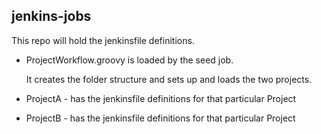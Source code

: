 jenkins-jobs
------------


This repo will hold the jenkinsfile definitions.

* ProjectWorkflow.groovy is loaded by the seed job.

  It creates the folder structure and sets up and loads the two projects.

* ProjectA - has the jenkinsfile definitions for that particular Project
* ProjectB - has the jenkinsfile definitions for that particular Project
